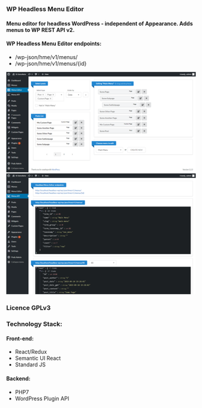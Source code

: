 ### WP Headless Menu Editor

#### Menu editor for headless WordPress - independent of Appearance. Adds menus to WP REST API v2.

#### WP Headless Menu Editor endpoints:
* /wp-json/hme/v1/menus/
* /wp-json/hme/v1/menus/{id}

![wp-headless-menu-editor](/assets/screenshot-1.png)
![wp-headless-menu-editor](/assets/screenshot-2.png)

### Licence GPLv3

### Technology Stack:
#### Front-end:
* React/Redux
* Semantic UI React
* Standard JS
#### Backend:
* PHP7
* WordPress Plugin API


